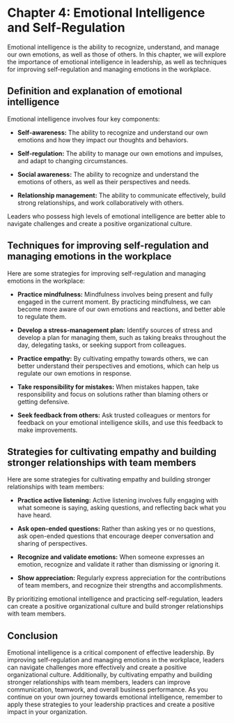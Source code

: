 Chapter 4: Emotional Intelligence and Self-Regulation
=====================================================

Emotional intelligence is the ability to recognize, understand, and manage our own emotions, as well as those of others. In this chapter, we will explore the importance of emotional intelligence in leadership, as well as techniques for improving self-regulation and managing emotions in the workplace.

Definition and explanation of emotional intelligence
----------------------------------------------------

Emotional intelligence involves four key components:

* **Self-awareness:** The ability to recognize and understand our own emotions and how they impact our thoughts and behaviors.

* **Self-regulation:** The ability to manage our own emotions and impulses, and adapt to changing circumstances.

* **Social awareness:** The ability to recognize and understand the emotions of others, as well as their perspectives and needs.

* **Relationship management:** The ability to communicate effectively, build strong relationships, and work collaboratively with others.

Leaders who possess high levels of emotional intelligence are better able to navigate challenges and create a positive organizational culture.

Techniques for improving self-regulation and managing emotions in the workplace
-------------------------------------------------------------------------------

Here are some strategies for improving self-regulation and managing emotions in the workplace:

* **Practice mindfulness:** Mindfulness involves being present and fully engaged in the current moment. By practicing mindfulness, we can become more aware of our own emotions and reactions, and better able to regulate them.

* **Develop a stress-management plan:** Identify sources of stress and develop a plan for managing them, such as taking breaks throughout the day, delegating tasks, or seeking support from colleagues.

* **Practice empathy:** By cultivating empathy towards others, we can better understand their perspectives and emotions, which can help us regulate our own emotions in response.

* **Take responsibility for mistakes:** When mistakes happen, take responsibility and focus on solutions rather than blaming others or getting defensive.

* **Seek feedback from others:** Ask trusted colleagues or mentors for feedback on your emotional intelligence skills, and use this feedback to make improvements.

Strategies for cultivating empathy and building stronger relationships with team members
----------------------------------------------------------------------------------------

Here are some strategies for cultivating empathy and building stronger relationships with team members:

* **Practice active listening:** Active listening involves fully engaging with what someone is saying, asking questions, and reflecting back what you have heard.

* **Ask open-ended questions:** Rather than asking yes or no questions, ask open-ended questions that encourage deeper conversation and sharing of perspectives.

* **Recognize and validate emotions:** When someone expresses an emotion, recognize and validate it rather than dismissing or ignoring it.

* **Show appreciation:** Regularly express appreciation for the contributions of team members, and recognize their strengths and accomplishments.

By prioritizing emotional intelligence and practicing self-regulation, leaders can create a positive organizational culture and build stronger relationships with team members.

Conclusion
----------

Emotional intelligence is a critical component of effective leadership. By improving self-regulation and managing emotions in the workplace, leaders can navigate challenges more effectively and create a positive organizational culture. Additionally, by cultivating empathy and building stronger relationships with team members, leaders can improve communication, teamwork, and overall business performance. As you continue on your own journey towards emotional intelligence, remember to apply these strategies to your leadership practices and create a positive impact in your organization.
